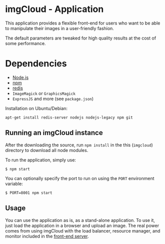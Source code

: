 
# imgCloud - Application

This application provides a flexible front-end for users who want to be able to manipulate their images in a user-friendly fashion.

The default parameters are tweaked for high quality results at the cost of some performance.


# Dependencies

* [Node.js](http://nodejs.org)
* [npm](https://npmjs.org)
* [redis](http://redis.io)
* `ImageMagick` or `GraphicsMagick`
* `ExpressJS` and more (see `package.json`)

Installation on Ubuntu/Debian:

    apt-get install redis-server nodejs nodejs-legacy npm git


## Running an imgCloud instance

After the downloading the source, run `npm install` in the this (`imgcloud`) directory to download all node modules.

To run the application, simply use:

    $ npm start

You can optionally specify the port to run on using the `PORT` environment variable:

    $ PORT=8001 npm start


## Usage

You can use the application as is, as a stand-alone application. To use it, just load the application in a browser and upload an image. The real power comes from using imgCloud with the load balancer, resource manager, and monitor included in the [front-end server](https://github.com/mkrause/imgcloud/tree/master/server).
